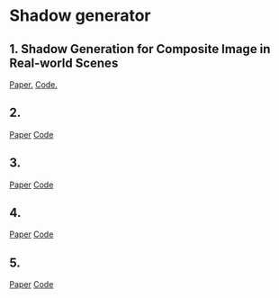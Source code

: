 # Shadow generator

## 1. Shadow Generation for Composite Image in Real-world Scenes
[Paper.](https://arxiv.org/pdf/2104.10338v1.pdf)
[Code.](https://github.com/bcmi/Object-Shadow-Generation-Dataset-DESOBA)

## 2. 
[Paper]()
[Code]()

## 3.
[Paper]()
[Code]()

## 4.
[Paper]()
[Code]()

## 5. 
[Paper]()
[Code]()
